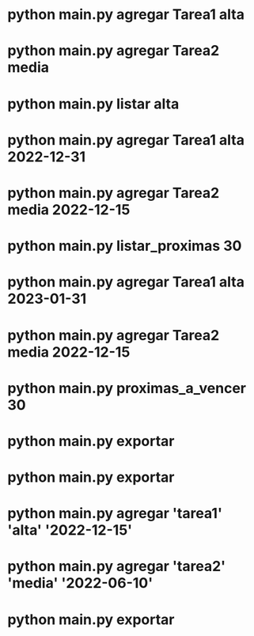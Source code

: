 # python main.py agregar Tarea1 alta
# python main.py agregar Tarea2 media
# python main.py listar alta
# python main.py agregar Tarea1 alta 2022-12-31
# python main.py agregar Tarea2 media 2022-12-15
# python main.py listar_proximas 30
# python main.py agregar Tarea1 alta 2023-01-31
# python main.py agregar Tarea2 media 2022-12-15
# python main.py proximas_a_vencer 30
# python main.py exportar
# python main.py exportar
# python main.py agregar 'tarea1' 'alta' '2022-12-15'
# python main.py agregar 'tarea2' 'media' '2022-06-10'
# python main.py exportar
